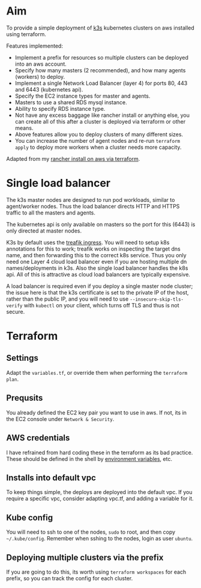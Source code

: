# Aim

To provide a simple deployment of [k3s](https://k3s.io/) kubernetes clusters on aws installed using terraform.

Features implemented:

* Implement a prefix for resources so multiple clusters  can be deployed into an aws account.
* Specify how many masters (2 recommended), and how many agents (workers) to deploy.
* Implement a single Network Load Balancer (layer 4) for ports 80, 443 and 6443 (kubernetes api). 
* Specify the EC2 instance types for master and agents.
* Masters to use a shared RDS mysql instance.
* Ability to specify RDS instance type.
* Not have any excess baggage like rancher install or anything else, you can create all of this after a cluster is deployed via terraform or other means.
* Above features allow you to deploy clusters of many different sizes. 
* You can increase the number of agent nodes and re-run `terraform apply` to deploy more workers when a cluster needs more capacity.

Adapted from my [rancher install on aws via terraform](https://github.com/spicysomtam/rancher-k3s-aws-tf).

# Single load balancer

The k3s master nodes are designed to run pod workloads, similar to agent/worker nodes. Thus the load balancer directs HTTP and HTTPS traffic to all the masters and agents.

The kubernetes api is only available on masters so the port for this (6443) is only directed at master nodes.

K3s by default uses the [treafik ingress](https://docs.traefik.io/providers/kubernetes-ingress/). You will need to setup k8s annotations for this to work; treafik works on inspecting the target dns name, and then forwarding this to the correct k8s service. Thus you only need one Layer 4 cloud load balancer even if you are hosting multiple dn names/deployments in k3s. Also the single load balancer handles the k8s api. All of this is attractive as cloud load balancers are typically expensive.

A load balancer is required even if you deploy a single master node cluster; the issue here is that the k3s certificate is set to the private IP of the host, rather than the public IP, and you will need to use `--insecure-skip-tls-verify` with `kubectl` on your client, which turns off TLS and thus is not secure.

# Terraform

## Settings

Adapt the `variables.tf`, or override them when performing the `terraform plan`.

## Prequsits

You already defined the EC2 key pair you want to use in aws. If not, its in the EC2 console under `Network & Security`.

## AWS credentials

I have refrained from hard coding these in the terraform as its bad practice. These should be defined in the shell by [environment variables](https://docs.aws.amazon.com/cli/latest/userguide/cli-configure-envvars.html), etc.

## Installs into default vpc

To keep things simple, the deploys are deployed into the default vpc. If you require a specific vpc, consider adapting vpc.tf, and adding a variable for it.

## Kube config

You will need to ssh to one of the nodes, `sudo` to root, and then copy `~/.kube/config`. Remember when sshing to the nodes, login as user `ubuntu`.

## Deploying multiple clusters via the prefix

If you are going to do this, its worth using `terraform workspaces` for each prefix, so you can track the config for each cluster.
